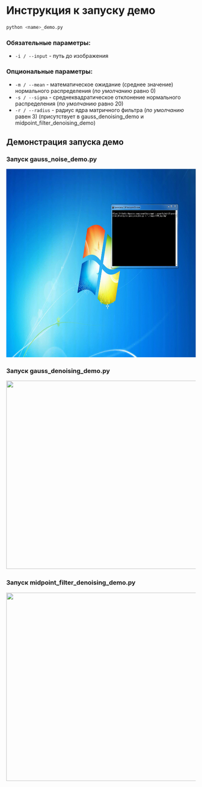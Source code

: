 # Инструкция к запуску демо
```bash
python <name>_demo.py
```
### Обязательные параметры:
* `-i / --input` - путь до изображения

### Опциональные параметры:
* `-m / --mean` - математическое ожидание (среднее значение) нормального распределения (_по умолчанию_ равно 0)
* `-s / --sigma` - среднеквадратическое отклонение нормального распределения (_по умолчанию_ равно 20)
* `-r / --radius` - радиус ядра матричного фильтра (_по умолчанию_ равен 3) (присутствует в gauss_denoising_demo и midpoint_filter_denoising_demo)

## Демонстрация запуска демо
### Запуск gauss_noise_demo.py
<img src="../resources/gauss_noise_demo_record.gif" width="850" height="500" />

### Запуск gauss_denoising_demo.py
<img src="../resources/gauss_denoising_demo_record.gif" width="850" height="500" />

### Запуск midpoint_filter_denoising_demo.py
<img src="../resources/midpoint_filter_denoising_demo_record.gif" width="850" height="500" />
